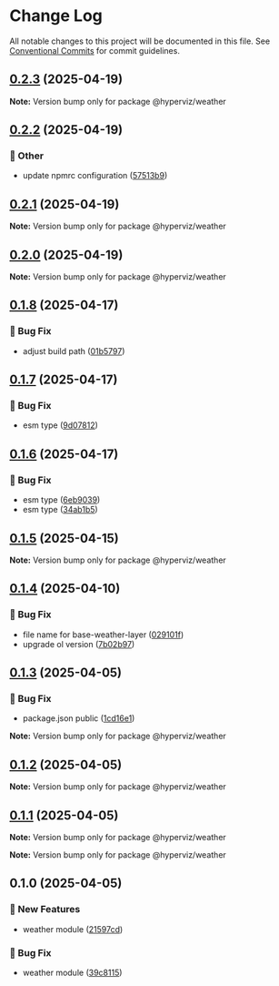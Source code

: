 # Change Log

All notable changes to this project will be documented in this file.
See [Conventional Commits](https://conventionalcommits.org) for commit guidelines.

## [0.2.3](https://github.com/hyperviz/weather/compare/v0.2.2...v0.2.3) (2025-04-19)

**Note:** Version bump only for package @hyperviz/weather





## [0.2.2](https://github.com/hyperviz/weather/compare/v0.2.1...v0.2.2) (2025-04-19)


### :mega: Other

* update npmrc configuration ([57513b9](https://github.com/hyperviz/weather/commit/57513b9ddad5d95c5fa413a6bbf3274778debe35))



## [0.2.1](https://github.com/hyperviz/weather/compare/v0.2.0...v0.2.1) (2025-04-19)

**Note:** Version bump only for package @hyperviz/weather





## [0.2.0](https://github.com/hyperviz/weather/compare/v0.1.8...v0.2.0) (2025-04-19)

**Note:** Version bump only for package @hyperviz/weather





## [0.1.8](https://github.com/hyperviz/weather/compare/v0.1.7...v0.1.8) (2025-04-17)


### :bug: Bug Fix

* adjust build path ([01b5797](https://github.com/hyperviz/weather/commit/01b5797f5a3ad6ac66a389ae702efe60bfb79d66))



## [0.1.7](https://github.com/hyperviz/weather/compare/v0.1.6...v0.1.7) (2025-04-17)


### :bug: Bug Fix

* esm type ([9d07812](https://github.com/hyperviz/weather/commit/9d07812bb82484e5bc4cb672939b18d320358a9a))



## [0.1.6](https://github.com/hyperviz/weather/compare/v0.1.5...v0.1.6) (2025-04-17)


### :bug: Bug Fix

* esm type ([6eb9039](https://github.com/hyperviz/weather/commit/6eb9039b977b071fdc8ec4fb41710bc96cbbe3d3))
* esm type ([34ab1b5](https://github.com/hyperviz/weather/commit/34ab1b5c7b7f44f2a2a35c5a66eacf233820c6f5))



## [0.1.5](https://github.com/heartyoh/hyperviz/compare/v0.1.4...v0.1.5) (2025-04-15)

**Note:** Version bump only for package @hyperviz/weather





## [0.1.4](https://github.com/heartyoh/hyperviz/compare/v0.1.3...v0.1.4) (2025-04-10)


### :bug: Bug Fix

* file name for base-weather-layer ([029101f](https://github.com/heartyoh/hyperviz/commit/029101fee403c0351dd8dfcff7e91f1d5f45c418))
* upgrade ol version ([7b02b97](https://github.com/heartyoh/hyperviz/commit/7b02b978ef8759d24ba2436e3b1105b1ee3e0cf6))



## [0.1.3](https://github.com/heartyoh/hyperviz/compare/v0.1.2...v0.1.3) (2025-04-05)


### :bug: Bug Fix

* package.json public ([1cd16e1](https://github.com/heartyoh/hyperviz/commit/1cd16e11471fb39c7ff57b74dea930c117fdc3e1))





**Note:** Version bump only for package @hyperviz/weather





## [0.1.2](https://github.com/heartyoh/hyperviz/compare/v0.1.1...v0.1.2) (2025-04-05)

**Note:** Version bump only for package @hyperviz/weather





## [0.1.1](https://github.com/heartyoh/hyperviz/compare/v0.1.0...v0.1.1) (2025-04-05)

**Note:** Version bump only for package @hyperviz/weather







**Note:** Version bump only for package @hyperviz/weather





## 0.1.0 (2025-04-05)


### :rocket: New Features

* weather module ([21597cd](https://github.com/heartyoh/hyperviz/commit/21597cd69cd658c09ac7548a4b178f2eabf84ad2))


### :bug: Bug Fix

* weather module ([39c8115](https://github.com/heartyoh/hyperviz/commit/39c8115b68ffd8dbb8fd4c54fa5a3bebfeedc60d))
